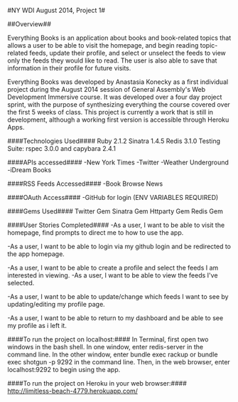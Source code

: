 #NY WDI August 2014, Project 1#

##Overview##


Everything Books is an application about books and book-related topics that allows a user to be able to visit the homepage, and begin reading topic-related feeds, update their profile, and select or unselect the feeds to view only the feeds they would like to read. The user is also able to save that information in their profile for future visits.

Everything Books was developed by Anastasia Konecky as a first individual project during the August 2014 session of General Assembly's Web Development Immersive course.  It was developed over a four day project sprint, with the purpose of synthesizing everything the course covered over the first 5 weeks of class.  This project is currently a work that is still in development, although a working first version is accessible through Heroku Apps.

####Technologies Used####
Ruby 2.1.2
Sinatra 1.4.5
Redis 3.1.0
Testing Suite: rspec 3.0.0 and capybara 2.4.1


####APIs accessed####
-New York Times
-Twitter
-Weather Underground
-iDream Books


####RSS Feeds Accessed####
-Book Browse News

####OAuth Access####
-GitHub for login (ENV VARIABLES REQUIRED)

####Gems Used####
Twitter Gem
Sinatra Gem
Httparty Gem
Redis Gem

####User Stories Completed####
-As a user, I want to be able to visit the homepage, find prompts to direct me to how to use the app.

-As a user, I want to be able to login via my github login and be redirected to the app homepage.

-As a user, I want to be able to create a profile and select the feeds I am interested in viewing.
-As a user, I want to be able to view the feeds I've selected.

-As a user, I want to be able to update/change which feeds I want to see by updating/editing my profile page.

-As a user, I want to be able to return to my dashboard and be able to see my profile as i left it.


####To run the project on localhost:####
In Terminal, first open two windows in the bash shell.
In one window, enter redis-server in the command line.
In the other window, enter bundle exec rackup or bundle exec shotgun -p 9292 in the command line.
Then, in the web browser, enter localhost:9292 to begin using the app.

####To run the project on Heroku in your web browser:####
<http://limitless-beach-4779.herokuapp.com/>


